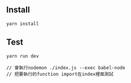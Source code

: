 ## Install

```
yarn install
```

## Test

```
yarn run dev

// 會執行nodemon ./index.js --exec babel-node
// 把要執行的function import在index裡面測試
```
